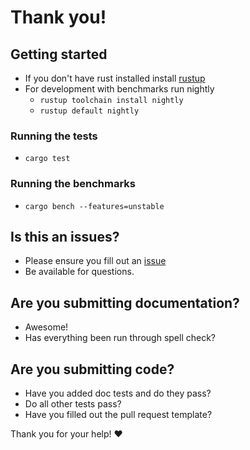 # Thank you!

## Getting started
- If you don't have rust installed install [rustup](https://www.rustup.rs/)
- For development with benchmarks run nightly
  - `rustup toolchain install nightly`
  - `rustup default nightly`

### Running the tests
- `cargo test`

### Running the benchmarks
- `cargo bench --features=unstable`

## Is this an issues?

- Please ensure you fill out an [issue](https://github.com/whatisinternet/inflector/issues)
- Be available for questions.

## Are you submitting documentation?

- Awesome!
- Has everything been run through spell check?

## Are you submitting code?

- Have you added doc tests and do they pass?
- Do all other tests pass?
- Have you filled out the pull request template?


Thank you for your help! :heart:
